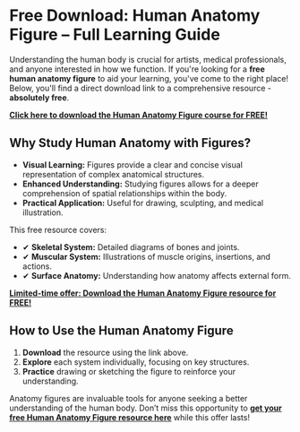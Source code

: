 # Free Download: Human Anatomy Figure – Full Learning Guide

Understanding the human body is crucial for artists, medical professionals, and anyone interested in how we function. If you're looking for a **free human anatomy figure** to aid your learning, you've come to the right place! Below, you'll find a direct download link to a comprehensive resource - **absolutely free**.

[**Click here to download the Human Anatomy Figure course for FREE!**](https://udemywork.com/human-anatomy-figure)

## Why Study Human Anatomy with Figures?

*   **Visual Learning:** Figures provide a clear and concise visual representation of complex anatomical structures.
*   **Enhanced Understanding:** Studying figures allows for a deeper comprehension of spatial relationships within the body.
*   **Practical Application:** Useful for drawing, sculpting, and medical illustration.

This free resource covers:

*   ✔ **Skeletal System:** Detailed diagrams of bones and joints.
*   ✔ **Muscular System:** Illustrations of muscle origins, insertions, and actions.
*   ✔ **Surface Anatomy:** Understanding how anatomy affects external form.

[**Limited-time offer: Download the Human Anatomy Figure resource for FREE!**](https://udemywork.com/human-anatomy-figure)

## How to Use the Human Anatomy Figure

1.  **Download** the resource using the link above.
2.  **Explore** each system individually, focusing on key structures.
3.  **Practice** drawing or sketching the figure to reinforce your understanding.

Anatomy figures are invaluable tools for anyone seeking a better understanding of the human body. Don’t miss this opportunity to **[get your free Human Anatomy Figure resource here](https://udemywork.com/human-anatomy-figure)** while this offer lasts!

